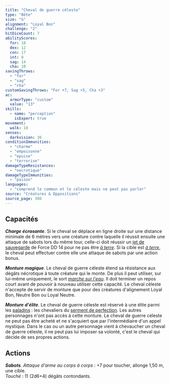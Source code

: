 ```yaml
---
title: "Cheval de guerre céleste"
type: "Bête"
size: "G"
alignment: "Loyal Bon"
challenge: "2"
hitDiceCount: 7
abilityScores:
  for: 18
  dex: 12
  con: 17
  int: 8
  sag: 14
  cha: 10
savingThrows:
  - "for"
  - "sag"
  - "cha"
customSavingThrows: "For +7, Sag +5, Cha +3"
ac:
  armorType: "custom"
  value: "13"
skills:
  - name: "perception"
    isExpert: true
movement:
  walk: 18
senses:
  darkvision: 36
conditionImmunities:
  - "charme"
  - "empoisonne"
  - "epuise"
  - "terrorise"
damageTypeResistances:
  - "necrotique"
damageTypeImmunities:
  - "poison"
languages:
  - "comprend le commun et le céleste mais ne peut pas parler"
source: "Créatures & Oppositions"
source_page: 300
---
```

## Capacités
_**Charge écrasante**_. Si le cheval se déplace en ligne droite sur une distance minimale de 6 mètres vers une créature contre laquelle il réussit ensuite une attaque de sabots lors du même tour, celle-ci doit réussir un [jet de sauvegarde](/utiliser-les-caracteristiques#jets-de-sauvegarde) de Force DD 14 pour ne pas être [_à terre_](/gerer-la-sante-du-personnage/#a-terre). Si la cible est [_à terre_](/gerer-la-sante-du-personnage/#a-terre), le cheval peut effectuer contre elle une attaque de sabots par une action bonus.

_**Monture magique**_. Le cheval de guerre céleste étend sa résistance aux dégâts nécrotique à toute créature qui le monte. De plus il peut utiliser, sur lui-même uniquement, le sort [_marche sur l'eau_](/grimoire/marche-sur-l-eau). Il doit terminer un repos court avant de pouvoir à nouveau utiliser cette capacité. Le cheval céleste n'accepte de servir de monture que pour des créatures d'alignement Loyal Bon, Neutre Bon ou Loyal Neutre.

_**Monture d'élite**_. Le cheval de guerre céleste est réservé à une élite parmi les [paladins](/classes/paladin) : les chevaliers du [serment de perfection](/classes/paladin#serment-de-perfection). Les autres personnages n'ont pas accès à cette monture. Le cheval de guerre céleste ne peut pas être acheté et ne s'acquiert que par l'intermédiaire d'un appel mystique. Dans le cas ou un autre personnage vient à chevaucher un cheval de guerre céleste, il ne peut pas lui imposer sa volonté, c'est le cheval qui décide de ses propres actions.

## Actions
_**Sabots**_. _Attaque d'arme au corps à corps_ : +7 pour toucher, allonge 1,50 m, une cible.  
_Touché_ : 11 (2d6+4) dégâts contondants.
